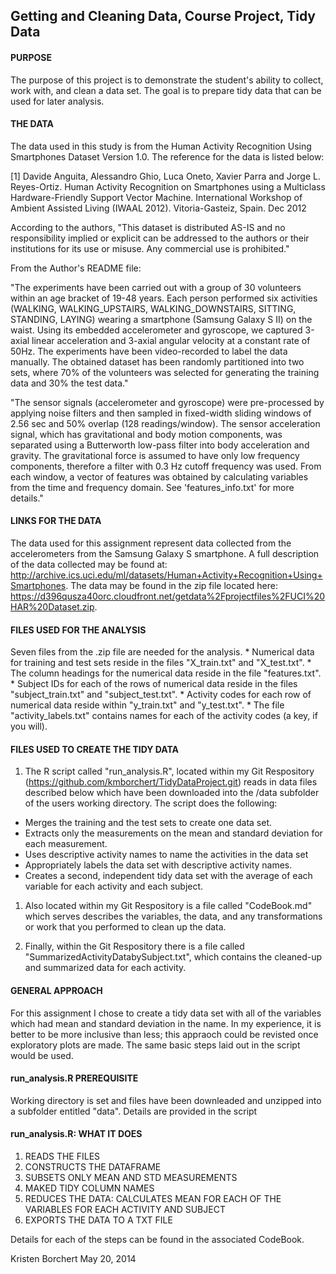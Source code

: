 Getting and Cleaning Data, Course Project, Tidy Data
----------------------------------------------------

#### PURPOSE

The purpose of this project is to demonstrate the student's ability to collect, work with, and clean a data set. The goal is to prepare tidy data that can be used for later analysis.

#### THE DATA

The data used in this study is from the Human Activity Recognition Using Smartphones Dataset Version 1.0. The reference for the data is listed below:

[1] Davide Anguita, Alessandro Ghio, Luca Oneto, Xavier Parra and Jorge L. Reyes-Ortiz. Human Activity Recognition on Smartphones using a Multiclass Hardware-Friendly Support Vector Machine. International Workshop of Ambient Assisted Living (IWAAL 2012). Vitoria-Gasteiz, Spain. Dec 2012

According to the authors, "This dataset is distributed AS-IS and no responsibility implied or explicit can be addressed to the authors or their institutions for its use or misuse. Any commercial use is prohibited."

From the Author's README file:

"The experiments have been carried out with a group of 30 volunteers within an age bracket of 19-48 years. Each person performed six activities (WALKING, WALKING\_UPSTAIRS, WALKING\_DOWNSTAIRS, SITTING, STANDING, LAYING) wearing a smartphone (Samsung Galaxy S II) on the waist. Using its embedded accelerometer and gyroscope, we captured 3-axial linear acceleration and 3-axial angular velocity at a constant rate of 50Hz. The experiments have been video-recorded to label the data manually. The obtained dataset has been randomly partitioned into two sets, where 70% of the volunteers was selected for generating the training data and 30% the test data."

"The sensor signals (accelerometer and gyroscope) were pre-processed by applying noise filters and then sampled in fixed-width sliding windows of 2.56 sec and 50% overlap (128 readings/window). The sensor acceleration signal, which has gravitational and body motion components, was separated using a Butterworth low-pass filter into body acceleration and gravity. The gravitational force is assumed to have only low frequency components, therefore a filter with 0.3 Hz cutoff frequency was used. From each window, a vector of features was obtained by calculating variables from the time and frequency domain. See 'features\_info.txt' for more details."

#### LINKS FOR THE DATA

The data used for this assignment represent data collected from the accelerometers from the Samsung Galaxy S smartphone. A full description of the data collected may be found at: <http://archive.ics.uci.edu/ml/datasets/Human+Activity+Recognition+Using+Smartphones>. The data may be found in the zip file located here: <https://d396qusza40orc.cloudfront.net/getdata%2Fprojectfiles%2FUCI%20HAR%20Dataset.zip>.

#### FILES USED FOR THE ANALYSIS

Seven files from the .zip file are needed for the analysis. \* Numerical data for training and test sets reside in the files "X\_train.txt" and "X\_test.txt".
\* The column headings for the numerical data reside in the file "features.txt".
\* Subject IDs for each of the rows of numerical data reside in the files "subject\_train.txt" and "subject\_test.txt". \* Activity codes for each row of numerical data reside within "y\_train.txt" and "y\_test.txt". \* The file "activity\_labels.txt" contains names for each of the activity codes (a key, if you will).

#### FILES USED TO CREATE THE TIDY DATA

1.  The R script called "run\_analysis.R", located within my Git Respository (<https://github.com/kmborchert/TidyDataProject.git>) reads in data files described below which have been downloaded into the /data subfolder of the users working directory. The script does the following:

-   Merges the training and the test sets to create one data set.
-   Extracts only the measurements on the mean and standard deviation for each measurement.
-   Uses descriptive activity names to name the activities in the data set
-   Appropriately labels the data set with descriptive activity names.
-   Creates a second, independent tidy data set with the average of each variable for each activity and each subject.

1.  Also located within my Git Respository is a file called "CodeBook.md" which serves describes the variables, the data, and any transformations or work that you performed to clean up the data.

2.  Finally, within the Git Respository there is a file called "SummarizedActivityDatabySubject.txt", which contains the cleaned-up and summarized data for each activity.

#### GENERAL APPROACH

For this assignment I chose to create a tidy data set with all of the variables which had mean and standard deviation in the name. In my experience, it is better to be more inclusive than less; this appraoch could be revisted once exploratory plots are made. The same basic steps laid out in the script would be used.

#### run\_analysis.R PREREQUISITE

Working directory is set and files have been downleaded and unzipped into a subfolder entitled "data". Details are provided in the script

#### run\_analysis.R: WHAT IT DOES

1.  READS THE FILES
2.  CONSTRUCTS THE DATAFRAME
3.  SUBSETS ONLY MEAN AND STD MEASUREMENTS
4.  MAKED TIDY COLUMN NAMES
5.  REDUCES THE DATA: CALCULATES MEAN FOR EACH OF THE VARIABLES FOR EACH ACTIVITY AND SUBJECT
6.  EXPORTS THE DATA TO A TXT FILE

Details for each of the steps can be found in the associated CodeBook.

Kristen Borchert May 20, 2014
